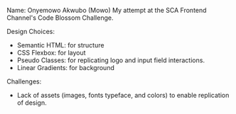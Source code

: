 Name: Onyemowo Akwubo (Mowo)
My attempt at the SCA Frontend Channel's Code Blossom Challenge.

Design Choices: 
- Semantic HTML: for structure
- CSS Flexbox: for layout
- Pseudo Classes: for replicating logo and input field interactions.
- Linear Gradients: for background

Challenges:
- Lack of assets (images, fonts typeface, and colors) to enable replication of design.
